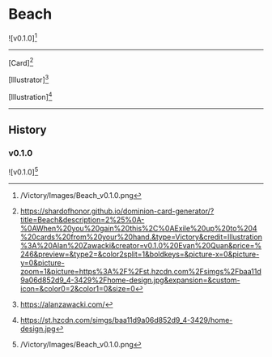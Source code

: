 # Beach

![v0.1.0][^v0.1.0]

---

[Card][^Card]

[Illustrator][^Illustrator]

[Illustration][^Illustration]

---

## History

### v0.1.0

![v0.1.0][^v0.1.0]

[^v0.1.0]: /Victory/Images/Beach_v0.1.0.png
[^Card]: https://shardofhonor.github.io/dominion-card-generator/?title=Beach&description=2%25%0A-%0AWhen%20you%20gain%20this%2C%0AExile%20up%20to%204%20cards%20from%20your%20hand.&type=Victory&credit=Illustration%3A%20Alan%20Zawacki&creator=v0.1.0%20Evan%20Quan&price=%246&preview=&type2=&color2split=1&boldkeys=&picture-x=0&picture-y=0&picture-zoom=1&picture=https%3A%2F%2Fst.hzcdn.com%2Fsimgs%2Fbaa11d9a06d852d9_4-3429%2Fhome-design.jpg&expansion=&custom-icon=&color0=2&color1=0&size=0
[^Illustrator]: https://alanzawacki.com/
[^Illustration]: https://st.hzcdn.com/simgs/baa11d9a06d852d9_4-3429/home-design.jpg
